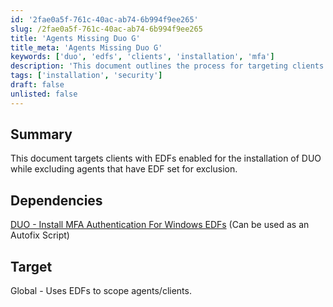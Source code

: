 ```yaml
---
id: '2fae0a5f-761c-40ac-ab74-6b994f9ee265'
slug: /2fae0a5f-761c-40ac-ab74-6b994f9ee265
title: 'Agents Missing Duo G'
title_meta: 'Agents Missing Duo G'
keywords: ['duo', 'edfs', 'clients', 'installation', 'mfa']
description: 'This document outlines the process for targeting clients with Enhanced Data Fields (EDFs) enabled to install DUO, while excluding agents that have EDF set for Exclusion. It also references a dependency for installing MFA authentication for Windows EDFs, which can be utilized as an Autofix Script.'
tags: ['installation', 'security']
draft: false
unlisted: false
---
```


## Summary

This document targets clients with EDFs enabled for the installation of DUO while excluding agents that have EDF set for exclusion.

## Dependencies

[DUO - Install MFA Authentication For Windows EDFs](/docs/0bc76dfc-6e84-459d-83a8-306fe625c835) (Can be used as an Autofix Script)

## Target

Global - Uses EDFs to scope agents/clients.


